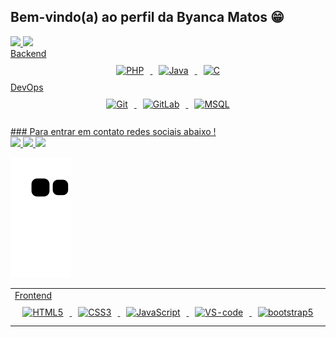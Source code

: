 ## Bem-vindo(a) ao perfil da Byanca Matos  😁

 <div>
   <a href="https://github.com/ByancaMatos01">
   <img height="180em" src="https://github-readme-stats.vercel.app/api?username=ByancaMatos01&show_icons=true&theme=tokyonight&include_all_commits=true&count_private=true"/>
   <img height="180em" src="https://github-readme-stats.vercel.app/api/top-langs/?username=ByancaMatos01&layout=compact&langs_count=6&theme=tokyonight"/>
    
<table><tr><td valign="top" width="33%">
Frontend  
<div align="center">    
<img style="margin: 10px" src="https://profilinator.rishav.dev/skills-assets/html5-original-wordmark.svg" alt="HTML5" height="50" />  
<img style="margin: 10px" src="https://profilinator.rishav.dev/skills-assets/css3-original-wordmark.svg" alt="CSS3" height="50" />  
<img style="margin: 10px" src="https://profilinator.rishav.dev/skills-assets/javascript-original.svg" alt="JavaScript" height="40" />
 <img style="margin: 10px" src="https://cdn.jsdelivr.net/gh/devicons/devicon/icons/vscode/vscode-original.svg" alt="VS-code" height="50" />
  <img style="margin: 10px" src="https://cdn.jsdelivr.net/gh/devicons/devicon/icons/bootstrap/bootstrap-original.svg" alt="bootstrap5" height="50"/>
</div></td>
 <div>
 Backend  
<div align="center">    
<img style="margin: 10px" src="https://profilinator.rishav.dev/skills-assets/php-original.svg" alt="PHP" height="50" />   
<img style="margin: 10px" src="https://cdn.jsdelivr.net/gh/devicons/devicon/icons/java/java-original-wordmark.svg" alt="Java" height="50" />
 <img style="margin: 10px"  src="https://cdn.jsdelivr.net/gh/devicons/devicon/icons/c/c-original.svg" alt="C"   height="50"/> 
</div>
 DevOps  
<div align="center">  
<img style="margin: 10px" src="https://profilinator.rishav.dev/skills-assets/git-scm-icon.svg" alt="Git" height="50" />  
<img style="margin: 10px" src="https://profilinator.rishav.dev/skills-assets/gitlab.svg" alt="GitLab" height="50" />  
 <img style="margin: 10px" src="https://cdn.jsdelivr.net/gh/devicons/devicon/icons/mysql/mysql-original-wordmark.svg" alt="MSQL" height="50"/>
</div>  
<br/>    
  ### Para entrar em contato redes sociais abaixo !
 
<div> 
 <a href="https://discord.com/channels/970867783967584286/970867783967584288" target="_blank"><img src="https://img.shields.io/badge/Discord-7289DA?style=for-the-badge&logo=discord&logoColor=white" target="_blank"></a> 
  <a href = " mailto:byancathmatos@gmail.com"><img src="https://img.shields.io/badge/-Gmail-%23333?style=for-the-badge&logo=gmail&logoColor=white" target="_blank"></a>
  <a href="https://www.linkedin.com/in/byanca-matos-29204b1bb/" target="_blank"><img src="https://img.shields.io/badge/-LinkedIn-%230077B5?style=for-the-badge&logo=linkedin&logoColor=white" target="_blank"></a> 
 
  ![Snake animation](https://github.com/ByancaMatos01/ByancaMatos01/blob/output/github-contribution-grid-snake.svg)

</div>

